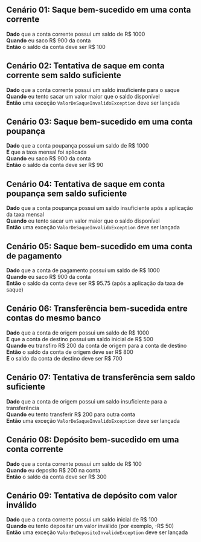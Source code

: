 ## Cenário 01: Saque bem-sucedido em uma conta corrente

**Dado** que a conta corrente possui um saldo de R$ 1000  
**Quando** eu saco R$ 900 da conta  
**Então** o saldo da conta deve ser R$ 100

## Cenário 02: Tentativa de saque em conta corrente sem saldo suficiente

**Dado** que a conta corrente possui um saldo insuficiente para o saque  
**Quando** eu tento sacar um valor maior que o saldo disponível  
**Então** uma exceção `ValorDeSaqueInvalidoException` deve ser lançada

## Cenário 03: Saque bem-sucedido em uma conta poupança

**Dado** que a conta poupança possui um saldo de R$ 1000  
**E** que a taxa mensal foi aplicada  
**Quando** eu saco R$ 900 da conta  
**Então** o saldo da conta deve ser R$ 90

## Cenário 04: Tentativa de saque em conta poupança sem saldo suficiente

**Dado** que a conta poupança possui um saldo insuficiente após a aplicação da taxa mensal  
**Quando** eu tento sacar um valor maior que o saldo disponível  
**Então** uma exceção `ValorDeSaqueInvalidoException` deve ser lançada

## Cenário 05: Saque bem-sucedido em uma conta de pagamento

**Dado** que a conta de pagamento possui um saldo de R$ 1000  
**Quando** eu saco R$ 900 da conta  
**Então** o saldo da conta deve ser R$ 95.75 (após a aplicação da taxa de saque)

## Cenário 06: Transferência bem-sucedida entre contas do mesmo banco

**Dado** que a conta de origem possui um saldo de R$ 1000  
**E** que a conta de destino possui um saldo inicial de R$ 500  
**Quando** eu transfiro R$ 200 da conta de origem para a conta de destino  
**Então** o saldo da conta de origem deve ser R$ 800  
**E** o saldo da conta de destino deve ser R$ 700

## Cenário 07: Tentativa de transferência sem saldo suficiente

**Dado** que a conta de origem possui um saldo insuficiente para a transferência  
**Quando** eu tento transferir R$ 200 para outra conta  
**Então** uma exceção `ValorDeSaqueInvalidoException` deve ser lançada

## Cenário 08: Depósito bem-sucedido em uma conta corrente

**Dado** que a conta corrente possui um saldo de R$ 100  
**Quando** eu deposito R$ 200 na conta  
**Então** o saldo da conta deve ser R$ 300

## Cenário 09: Tentativa de depósito com valor inválido

**Dado** que a conta corrente possui um saldo inicial de R$ 100  
**Quando** eu tento depositar um valor inválido (por exemplo, -R$ 50)  
**Então** uma exceção `ValorDeDepositoInvalidoException` deve ser lançada